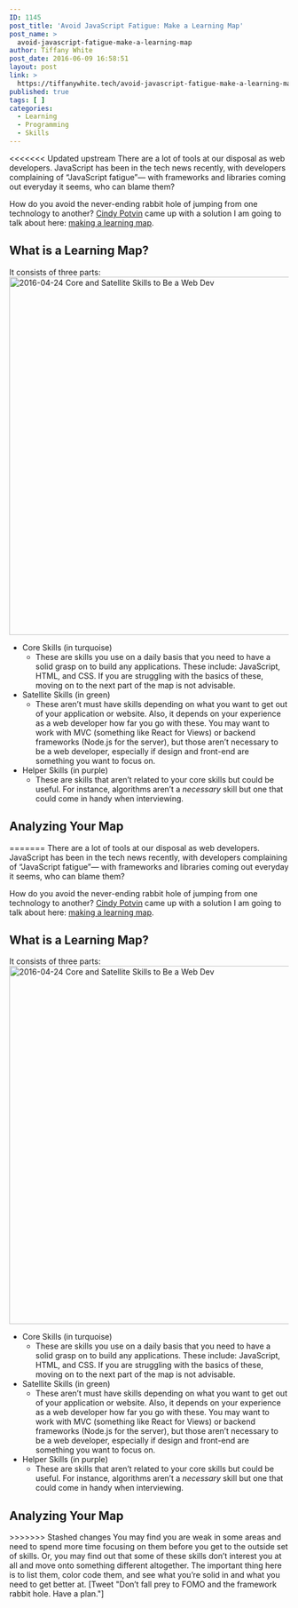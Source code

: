 ```yaml
---
ID: 1145
post_title: 'Avoid JavaScript Fatigue: Make a Learning Map'
post_name: >
  avoid-javascript-fatigue-make-a-learning-map
author: Tiffany White
post_date: 2016-06-09 16:58:51
layout: post
link: >
  https://tiffanywhite.tech/avoid-javascript-fatigue-make-a-learning-map/
published: true
tags: [ ]
categories:
  - Learning
  - Programming
  - Skills
---
```

<<<<<<< Updated upstream
There are a lot of tools at our disposal as web developers. JavaScript has been in the tech news recently, with developers complaining of “JavaScript fatigue”— with frameworks and libraries coming out everyday it seems, who can blame them?

How do you avoid the never-ending rabbit hole of jumping from one technology to another? <a href="https://twitter.com/CindyPtn" target="_blank">Cindy Potvin</a> came up with a solution I am going to talk about here: <a href="http://blog.cindypotvin.com/taking-control-learning-by-mapping-out-your-skills/" target="_blank">making a learning map</a>.
<h2>What is a Learning Map?</h2>
It consists of three parts:

<img class="aligncenter size-large wp-image-1148" src="http://helloburgh.me/wp-content/uploads/2016/06/2016-04-24-Core-and-Satellite-Skills-to-Be-a-Web-Dev-1024x944.png" alt="2016-04-24 Core and Satellite Skills to Be a Web Dev" width="700" height="645" />
<ul>
 	<li>Core Skills (in turquoise)
<ul>
 	<li>These are skills you use on a daily basis that you need to have a solid grasp on to build any applications. These include: JavaScript, HTML, and CSS. If you are struggling with the basics of these, moving on to the next part of the map is not advisable.</li>
</ul>
</li>
 	<li>Satellite Skills (in green)
<ul>
 	<li>These aren’t must have skills depending on what you want to get out of your application or website. Also, it depends on your experience as a web developer how far you go with these. You may want to work with MVC (something like React for Views) or backend frameworks (Node.js for the server), but those aren’t necessary to be a web developer, especially if design and front-end are something you want to focus on.</li>
</ul>
</li>
 	<li>Helper Skills (in purple)
<ul>
 	<li>These are skills that aren’t related to your core skills but could be useful. For instance, algorithms aren’t a <em>necessary</em> skill but one that could come in handy when interviewing.</li>
</ul>
</li>
</ul>
<h2>Analyzing Your Map</h2>
=======
There are a lot of tools at our disposal as web developers. JavaScript has been in the tech news recently, with developers complaining of “JavaScript fatigue”— with frameworks and libraries coming out everyday it seems, who can blame them?

How do you avoid the never-ending rabbit hole of jumping from one technology to another? <a href="https://twitter.com/CindyPtn" target="_blank">Cindy Potvin</a> came up with a solution I am going to talk about here: <a href="http://blog.cindypotvin.com/taking-control-learning-by-mapping-out-your-skills/" target="_blank">making a learning map</a>.
<h2>What is a Learning Map?</h2>
It consists of three parts:

<img class="aligncenter size-large wp-image-1148" src="http://helloburgh.me/wp-content/uploads/2016/06/2016-04-24-Core-and-Satellite-Skills-to-Be-a-Web-Dev-1024x944.png" alt="2016-04-24 Core and Satellite Skills to Be a Web Dev" width="700" height="645" />
<ul>
 	<li>Core Skills (in turquoise)
<ul>
 	<li>These are skills you use on a daily basis that you need to have a solid grasp on to build any applications. These include: JavaScript, HTML, and CSS. If you are struggling with the basics of these, moving on to the next part of the map is not advisable.</li>
</ul>
</li>
 	<li>Satellite Skills (in green)
<ul>
 	<li>These aren’t must have skills depending on what you want to get out of your application or website. Also, it depends on your experience as a web developer how far you go with these. You may want to work with MVC (something like React for Views) or backend frameworks (Node.js for the server), but those aren’t necessary to be a web developer, especially if design and front-end are something you want to focus on.</li>
</ul>
</li>
 	<li>Helper Skills (in purple)
<ul>
 	<li>These are skills that aren’t related to your core skills but could be useful. For instance, algorithms aren’t a <em>necessary</em> skill but one that could come in handy when interviewing.</li>
</ul>
</li>
</ul>
<h2>Analyzing Your Map</h2>
>>>>>>> Stashed changes
You may find you are weak in some areas and need to spend more time focusing on them before you get to the outside set of skills. Or, you may find out that some of these skills don’t interest you at all and move onto something different altogether. The important thing here is to list them, color code them, and see what you’re solid in and what you need to get better at. [Tweet "Don’t fall prey to FOMO and the framework rabbit hole. Have a plan."]